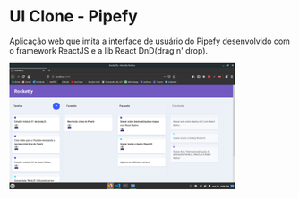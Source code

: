 # UI Clone - Pipefy

Aplicação web que imita a interface de usuário do Pipefy desenvolvido com o framework ReactJS e a lib React DnD(drag n' drop).

<img src="screenshots/p1.png" alt="screenshot" width="80%"/>
